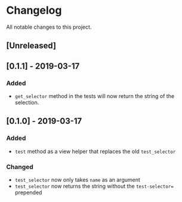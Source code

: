 # Changelog
All notable changes to this project.

## [Unreleased]

## [0.1.1] - 2019-03-17

### Added
- `get_selector` method in the tests will now return the string of the
    selection.


## [0.1.0] - 2019-03-17

### Added
- `test` method as a view helper that replaces the old `test_selector`

### Changed
- `test_selector` now only takes `name` as an argument
- `test_selector` now returns the string without the `test-selector=` prepended
